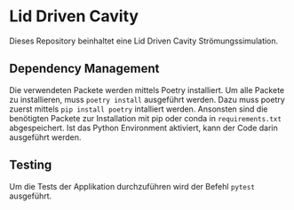 # Lid Driven Cavity

Dieses Repository beinhaltet eine Lid Driven Cavity Strömungssimulation.

## Dependency Management

Die verwendeten Packete werden mittels Poetry installiert. Um alle Packete zu installieren, muss `poetry install` ausgeführt werden. Dazu muss poetry zuerst mittels `pip install poetry` intalliert werden. Ansonsten sind die benötigten Packete zur Installation mit pip oder conda in `requirements.txt` abgespeichert. Ist das Python Environment aktiviert, kann der Code darin ausgeführt werden.

## Testing

Um die Tests der Applikation durchzuführen wird der Befehl `pytest` ausgeführt.

